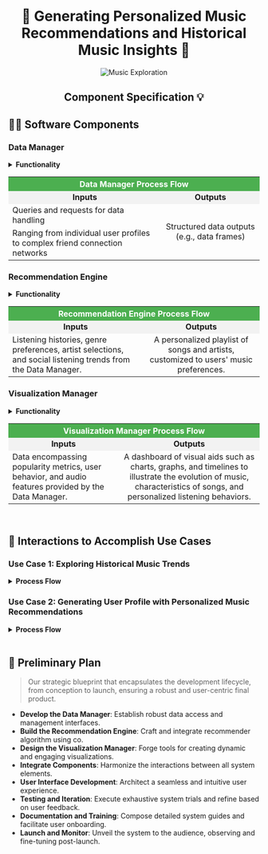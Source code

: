 <h1 align="center">🎵 Generating Personalized Music Recommendations and Historical Music Insights 🎵</h1>

<p align="center">
  <img src="../image/banner-2048.png" alt="Music Exploration">
</p>
<h2 align="center"> Component Specification 💡</h2>



## 👩‍💻 Software Components

### Data Manager

<details>
<summary><b>Functionality</b></summary>
<p>This component manages all interactions with datasets including Spotify Dataset, Dummy User Data, User-Songs, and User-Friends data. It executes queries, filters, and aggregates data to meet various requirements.</p>
</details>

<table>
  <tr>
    <th colspan="2" style="text-align:center;background-color:#4CAF50;color:white;">Data Manager Process Flow</th>
  </tr>
  <tr>
    <td style="background-color:#f2f2f2;text-align:center;"><b>Inputs</b></td>
    <td style="background-color:#f2f2f2;text-align:center;"><b>Outputs</b></td>
  </tr>
  <tr>
    <td>Queries and requests for data handling</td>
    <td rowspan="2" style="vertical-align:middle;text-align:center;">Structured data outputs (e.g., data frames)</td>
  </tr>
  <tr>
    <td>Ranging from individual user profiles to complex friend connection networks</td>
  </tr>
</table>


### Recommendation Engine

<details>
<summary ><b>Functionality</b></summary>
<p>The core of the system is the Recommendation Engine, which utilizes collaborative and content-based filtering to produce music suggestions. It takes into account user preferences, listening habits, and social connections to generate relevant song and artist recommendations.</p>
</details>
<table>
  <tr>
    <th colspan="2" style="text-align:center;background-color:#4CAF50;color:white;">Recommendation Engine Process Flow</th>
  </tr>
  <tr>
    <td style="background-color:#f2f2f2;text-align:center;"><b>Inputs</b></td>
    <td style="background-color:#f2f2f2;text-align:center;"><b>Outputs</b></td>
  </tr>
  <tr>
    <td>Listening histories, genre preferences, artist selections, and social listening trends from the Data Manager.</td>
    <td rowspan="2" style="vertical-align:middle;text-align:center;">A personalized playlist of songs and artists, customized to users' music preferences.</td>
  </tr>
</table>


### Visualization Manager

<details>
<summary><b>Functionality</b></summary>
<p>This component focuses on creating visual narratives from data, by transforming data into visualizations that highlights music trends, listening behaviors, and audio feature analysis, to engage and inform the users.</p>
</details>

<table>
  <tr>
    <th colspan="2" style="text-align:center;background-color:#4CAF50;color:white;">Visualization Manager Process Flow</th>
  </tr>
  <tr>
    <td style="background-color:#f2f2f2;text-align:center;"><b>Inputs</b></td>
    <td style="background-color:#f2f2f2;text-align:center;"><b>Outputs</b></td>
  </tr>
  <tr>
    <td>Data encompassing popularity metrics, user behavior, and audio features provided by the Data Manager.</td>
    <td rowspan="2" style="vertical-align:middle;text-align:center;">A dashboard of visual aids such as charts, graphs, and timelines to illustrate the evolution of music, characteristics of songs, and personalized listening behaviors.</td>
  </tr>
</table>


<br> 


## 🧬 Interactions to Accomplish Use Cases

### Use Case 1: Exploring Historical Music Trends

<details>
<summary><b>Process Flow</b></summary>
<div class="use-case-content">
  <p>The process flow is designed to guide the user through a seamless and educational journey in music discovery:</p>
  <ol class="use-case-list">
    <li><span class="step">User Access:</span> Upon accessing the platform, the user is introduced to a dashboard highlighting various music exploration features.</li>
    <li><span class="step">Trend Selection:</span> The user selects a time period or genre to explore historical music trends.</li>
    <li><span class="step">Data Retrieval:</span> The Data Manager queries the database for relevant historical data.</li>
    <li><span class="step">Trend Analysis:</span> The retrieved data is processed to highlight key trends and significant musical milestones.</li>
    <li><span class="step">Visual Representation:</span> The Visualization Manager generates interactive charts and graphs that depict the evolution of music during the chosen period or within the selected genre.</li>
    <li><span class="step">Interactive Learning:</span> The user interacts with the visual data, discovering influential artists, landmark albums, and pivotal songs.</li>
    <li><span class="step">Feedback Mechanism:</span> The user can provide feedback or save their historical exploration to their profile for future reference.</li>
  </ol>
</div>
</details>

### Use Case 2: Generating User Profile with Personalized Music Recommendations

<details>
<summary><b>Process Flow</b></summary>
<div class="use-case-content">
  <p>The process flow is designed to guide the user through a seamless and educational journey in music discovery:</p>
  <ol class="use-case-list">
    <li><span class="step">User Login:</span> Initiates a data fetch from the Data Manager.</li>
    <li><span class="step">Data Analysis:</span> The user's data is channeled to the Recommendation Engine.</li>
    <li><span class="step">Generating Recommendations:</span> A tailored music profile is constructed, featuring a selection of songs and artists.</li>
    <li><span class="step">Visual Analytics:</span> The Visualization Manager concurrently receives data to manifest user-specific music preference analytics.</li>
    <li><span class="step">Output Presentation:</span> Users are greeted with an all-encompassing music profile, inclusive of a custom playlist and visual data insights.</li>
  </ol>
</div>
</details>


<br> 


## 📝 Preliminary Plan

<blockquote>
Our strategic blueprint that encapsulates the development lifecycle, from conception to launch, ensuring a robust and user-centric final product.
</blockquote>


- **Develop the Data Manager**: Establish robust data access and management interfaces.
- **Build the Recommendation Engine**: Craft and integrate recommender algorithm using co.
- **Design the Visualization Manager**: Forge tools for creating dynamic and engaging visualizations.
- **Integrate Components**: Harmonize the interactions between all system elements.
- **User Interface Development**: Architect a seamless and intuitive user experience.
- **Testing and Iteration**: Execute exhaustive system trials and refine based on user feedback.
- **Documentation and Training**: Compose detailed system guides and facilitate user onboarding.
- **Launch and Monitor**: Unveil the system to the audience, observing and fine-tuning post-launch.
